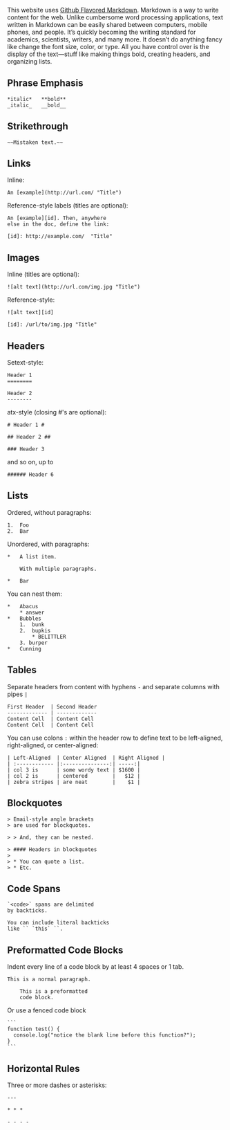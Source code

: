 This website uses [Github Flavored Markdown](https://help.github.com/articles/github-flavored-markdown/).
Markdown is a way to write content for the web. 
Unlike cumbersome word processing applications, text written in Markdown can be easily shared between computers, mobile phones, and people. 
It’s quickly becoming the writing standard for academics, scientists, writers, and many more.
It doesn’t do anything fancy like change the font size, color, or type. 
All you have control over is the display of the text—stuff like making things bold, creating headers, and organizing lists.

## Phrase Emphasis ##

    *italic*   **bold**
    _italic_   __bold__
	
## Strikethrough ##

    ~~Mistaken text.~~

## Links ##

Inline:

    An [example](http://url.com/ "Title")

Reference-style labels (titles are optional):

    An [example][id]. Then, anywhere
    else in the doc, define the link:
	
    [id]: http://example.com/  "Title"

## Images ##

Inline (titles are optional):

    ![alt text](http://url.com/img.jpg "Title")

Reference-style:

    ![alt text][id]

    [id]: /url/to/img.jpg "Title"


## Headers ##

Setext-style:

    Header 1
    ========
	
    Header 2
    --------

atx-style (closing #'s are optional):

    # Header 1 #

    ## Header 2 ##

    ### Header 3


and so on, up to

    ###### Header 6

## Lists ##

Ordered, without paragraphs:

    1.  Foo
    2.  Bar


Unordered, with paragraphs:

    *   A list item.
	
        With multiple paragraphs.

    *   Bar


You can nest them:

    *   Abacus
	    * answer
    *   Bubbles
	    1.  bunk
        2.  bupkis
		    * BELITTLER
        3. burper
    *   Cunning

	

## Tables ##

Separate headers from content with hyphens ``-`` and separate columns with pipes ``|``

```
First Header  | Second Header
------------- | -------------
Content Cell  | Content Cell
Content Cell  | Content Cell
```

You can use colons ``:`` within the header row to define text to be left-aligned, right-aligned, or center-aligned:

```
| Left-Aligned  | Center Aligned  | Right Aligned |
| :------------ |:---------------:| -----:|
| col 3 is      | some wordy text | $1600 |
| col 2 is      | centered        |   $12 |
| zebra stripes | are neat        |    $1 |
```


## Blockquotes ##

    > Email-style angle brackets
    > are used for blockquotes.
	
    > > And, they can be nested.

    > #### Headers in blockquotes
    > 
    > * You can quote a list.
    > * Etc.


## Code Spans ##


    `<code>` spans are delimited
    by backticks.

    You can include literal backticks
    like `` `this` ``.


## Preformatted Code Blocks ##

Indent every line of a code block by at least 4 spaces or 1 tab.


    This is a normal paragraph.

        This is a preformatted
        code block.


Or use a fenced code block

    ```
    function test() {
      console.log("notice the blank line before this function?");
    }
    ```

## Horizontal Rules ##

Three or more dashes or asterisks:

    ---
	
    * * *
	
    - - - - 

